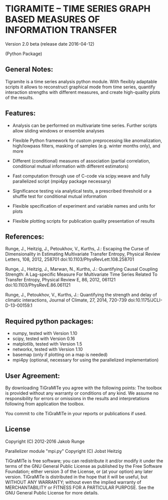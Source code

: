 # TIGRAMITE – TIME SERIES GRAPH BASED MEASURES OF INFORMATION TRANSFER

Version 2.0 beta (release date 2016-04-12)

(Python Package)


## General Notes:

Tigramite is a time series analysis python module. With flexibly adaptable scripts it allows to reconstruct graphical mode from time series, quantify interaction strengths with different measures, and create high-quality plots of the results.


## Features:

- Analysis can be performed on multivariate time series. Further scripts allow sliding windows or ensemble analyses

- Flexible Python framework for custom preprocessing like anomalization, high/lowpass filters, masking of samples (e.g. winter months only), and more

- Different (conditional) measures of association (partial correlation, conditional mutual information with different estimators)

- Fast computation through use of C-code via scipy.weave and fully parallelized script (mpi4py package necessary)

- Significance testing via analytical tests, a prescribed threshold or a shuffle test for conditional mutual information

- Flexible specification of experiment and variable names and units for plots

- Flexible plotting scripts for publication quality presentation of results



## References:

Runge, J., Heitzig, J., Petoukhov, V., Kurths, J.: Escaping the Curse of Dimensionality in Estimating Multivariate Transfer Entropy, Physical Review Letters, 108, 2012, 258701
doi:10.1103/PhysRevLett.108.258701

Runge, J., Heitzig, J., Marwan, N., Kurths, J.: Quantifying Causal Coupling Strength: A Lag-specific Measure For Multivariate Time Series Related To Transfer Entropy, Physical Review E, 86, 2012, 061121
doi:10.1103/PhysRevE.86.061121

Runge, J., Petoukhov, V., Kurths, J.: Quantifying the strength and delay of climatic interactions, Journal of Climate, 27, 2014, 720-739
doi:10.1175/JCLI-D-13-00159.1


## Required python packages:

- numpy, tested with Version 1.10
- scipy, tested with Version 0.16
- matplotlib, tested with Version 1.5
- networkx, tested with Version 1.10
- basemap (only if plotting on a map is needed)
- mpi4py (optional, necessary for using the parallelized implementation)


## User Agreement:

By downloading TiGraMITe you agree with the following points: The toolbox is provided without any warranty or conditions of any kind. We assume no responsibility for errors or omissions in the results and interpretations following from application the toolbox.

You commit to cite TiGraMITe in your reports or publications if used.


## License

Copyright (C) 2012-2016 Jakob Runge

Parallelizer module "mpi.py" Copyright (C) Jobst Heitzig

TiGraMITe is free software; you can redistribute it and/or modify it under the terms of the GNU General Public License as published by the Free Software Foundation; either version 3 of the License, or (at your option) any later version. TiGraMITe is distributed in the hope that it will be useful, but WITHOUT ANY WARRANTY; without even the implied warranty of MERCHANTABILITY or FITNESS FOR A PARTICULAR PURPOSE. See the GNU General Public License for more details.